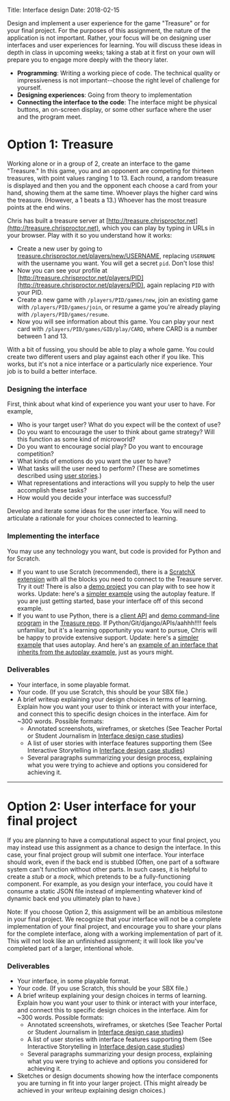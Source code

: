 Title: Interface design
Date: 2018-02-15

Design and implement a user experience for the game "Treasure" or for your final project. For the purposes of this assignment, 
the nature of the application is not important. Rather, your focus will be on designing user interfaces and 
user experiences for learning. You will discuss these ideas in depth in class in upcoming weeks; taking a stab at it first
on your own will prepare you to engage more deeply with the theory later.

- **Programming**: Writing a working piece of code. The technical quality or impressiveness is not important--choose the right level of challenge for yourself.
- **Designing experiences**: Going from theory to implementation
- **Connecting the interface to the code**: The interface might be physical buttons, an on-screen display, or some other surface where the user and the program meet.

# Option 1: Treasure

Working alone or in a group of 2, create an interface to the game "Treasure." In this game, you and an opponent are competing for thirteen treasures, with point values ranging 1 to 13. 
Each round, a random treasure is displayed and then you and the opponent each choose a card from your hand, showing them at the same time. Whoever plays the higher card wins the treasure. 
(However, a 1 beats a 13.) Whoever has the most treasure points at the end wins. 

Chris has built a treasure server at [http://treasure.chrisproctor.net](http://treasure.chrisproctor.net), which you can play by typing in URLs in your browser. Play with it so you understand
how it works:

- Create a new user by going to [treasure.chrisproctor.net/players/new/USERNAME](http://treasure.chrisproctor.net/players/new/USERNAME), replacing `USERNAME` with the username you want. You will get a 
  secret `pid`. Don't lose this!
- Now you can see your profile at [http://treasure.chrisproctor.net/players/PID](http://treasure.chrisproctor.net/players/PID), again replacing `PID` with your PID.
- Create a new game with `/players/PID/games/new`, join an existing game with `/players/PID/games/join`, or resume a game you're already playing with `/players/PID/games/resume`. 
- Now you will see information about this game. You can play your next card with `/players/PID/games/GID/play/CARD`, where CARD is a number between 1 and 13. 

With a bit of fussing, you should be able to play a whole game. You could create two different users and play against each other if you like. This works, but it's not a nice interface or a particularly 
nice experience. Your job is to build a better interface. 


### Designing the interface

First, think about what kind of experience you want your user to have. For example, 

- Who is your target user? What do you expect will be the context of use?
- Do you want to encourage the user to think about game strategy? Will this function as some kind of microworld? 
- Do you want to encourage social play? Do you want to encourage competition?
- What kinds of emotions do you want the user to have?
- What tasks will the user need to perform? (These are sometimes described using [user stories](https://en.wikipedia.org/wiki/User_story).) 
- What representations and interactions will you supply to help the user accomplish these tasks?
- How would you decide your interface was successful?

Develop and iterate some ideas for the user interface. You will need to articulate a rationale for your choices connected to learning.

### Implementing the interface
You may use any technology you want, but code is provided for Python and for Scratch. 

- If you want to use Scratch (recommended), there is a [ScratchX extension](http://scratchx.org/?url=https://cproctor.github.io/treasure/extension.js#scratch) with all the blocks you need to connect to the Treasure server. Try it out! There is also a [demo project](http://scratchx.org/?url=https://cproctor.github.io/treasure/extension.js&url=https://cproctor.github.io/treasure/treasure.sbx#scratch) you can play with to see how it works. Update: here's a [simpler example](http://scratchx.org/?url=https://cproctor.github.io/treasure/treasure_autoplay.sbx#scratch) using the autoplay feature. If you are just getting started, base your interface off of this second example.
- If you want to use Python, there is a [client API](https://github.com/cproctor/treasure/blob/master/treasure/api.py) and [demo command-line program](https://github.com/cproctor/treasure/blob/master/treasure/client.py) in the [Treasure repo](https://github.com/cproctor/treasure). If Python/Git/django/APIs/aahhh!!!! feels unfamiliar, but it's a learning opportunity you want to pursue, Chris will be happy to provide extensive support. Update: here's a [simpler example](https://github.com/cproctor/treasure/blob/master/treasure/client_autoplay.py) that uses autoplay. And here's an [example of an interface that inherits from the autoplay example](https://github.com/cproctor/treasure/blob/master/treasure/example_client.py), just as yours might. 

### Deliverables

- Your interface, in some playable format.
- Your code. (If you use Scratch, this should be your SBX file.)
- A brief writeup explaining your design choices in terms of learning. Explain how you want your user to think or interact with your interface, and connect this to specific design choices in the interface. Aim for ~300 words. Possible formats:
    - Annotated screenshots, wireframes, or sketches (See Teacher Portal or Student Journalism in [Interface design case studies]({filename}/curriculum/interface.md))
    - A list of user stories with interface features supporting them (See Interactive Storytelling in [Interface design case studies]({filename}/curriculum/interface.md))
    - Several paragraphs summarizing your design process, explaining what you were trying to achieve and options you considered for achieving it. 

---
# Option 2: User interface for your final project

If you are planning to have a computational aspect to your final project, you may instead use this assignment as a chance to design the interface. In this case, your 
final project group will submit one interface. Your interface should work, even if the back end is stubbed (Often, one part of a software system can't function without other parts. In such cases,
it is helpful to create a *stub* or a *mock*, which pretends to be a fully-functioning component. For example, as you design your interface, you could have it consume a static JSON file instead of implementing
whatever kind of dynamic back end you ultimately plan to have.) 

Note: If you choose Option 2, this assignment will be an ambitious milestone in your final project. We recognize that your interface will not be a complete implementation of your final project, and encourage you to 
share your plans for the complete interface, along with a working implementation of part of it. This will not look like an unfinished assignment; it will look like you've completed part of a larger, intentional whole. 

### Deliverables

- Your interface, in some playable format.
- Your code. (If you use Scratch, this should be your SBX file.)
- A brief writeup explaining your design choices in terms of learning. Explain how you want your user to think or interact with your interface, and connect this to specific design choices in the interface. Aim for ~300 words. Possible formats:
    - Annotated screenshots, wireframes, or sketches (See Teacher Portal or Student Journalism in [Interface design case studies]({filename}/curriculum/interface.md))
    - A list of user stories with interface features supporting them (See Interactive Storytelling in [Interface design case studies]({filename}/curriculum/interface.md))
    - Several paragraphs summarizing your design process, explaining what you were trying to achieve and options you considered for achieving it. 
- Sketches or design documents showing how the interface components you are turning in fit into your larger project. (This might already be achieved in your writeup explaining design choices.)





